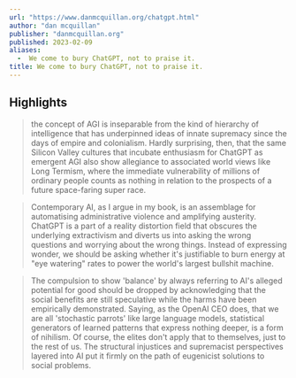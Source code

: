 ```yaml
---
url: "https://www.danmcquillan.org/chatgpt.html"
author: "dan mcquillan"
publisher: "danmcquillan.org"
published: 2023-02-09
aliases:
  -  We come to bury ChatGPT, not to praise it.
title: We come to bury ChatGPT, not to praise it.
---
```


## Highlights
> the concept of AGI is inseparable from the kind of hierarchy of intelligence that has underpinned ideas of innate supremacy since the days of empire and colonialism. Hardly surprising, then, that the same Silicon Valley cultures that incubate enthusiasm for ChatGPT as emergent AGI also show allegiance to associated world views like Long Termism, where the immediate vulnerability of millions of ordinary people counts as nothing in relation to the prospects of a future space-faring super race.

> Contemporary AI, as I argue in my book, is an assemblage for automatising administrative violence and amplifying austerity. ChatGPT is a part of a reality distortion field that obscures the underlying extractivism and diverts us into asking the wrong questions and worrying about the wrong things. Instead of expressing wonder, we should be asking whether it's justifiable to burn energy at "eye watering" rates to power the world's largest bullshit machine.

> The compulsion to show 'balance' by always referring to AI's alleged potential for good should be dropped by acknowledging that the social benefits are still speculative while the harms have been empirically demonstrated. Saying, as the OpenAI CEO does, that we are all 'stochastic parrots' like large language models, statistical generators of learned patterns that express nothing deeper, is a form of nihilism. Of course, the elites don't apply that to themselves, just to the rest of us. The structural injustices and supremacist perspectives layered into AI put it firmly on the path of eugenicist solutions to social problems.

